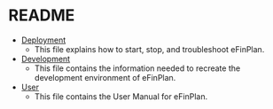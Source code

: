 # README

* [Deployment](https://github.com/jcdevries92/efinplan/blob/main/Documentation/Deployment.md)
  * This file explains how to start, stop, and troubleshoot eFinPlan.
* [Development](https://github.com/jcdevries92/efinplan/blob/main/Documentation/Development.md)
  * This file contains the information needed to recreate the development environment of eFinPlan.
* [User](https://github.com/jcdevries92/efinplan/blob/main/Documentation/User.md)
  * This file contains the User Manual for eFinPlan.
